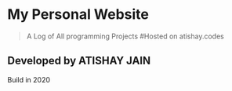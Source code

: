# My Personal Website

> A Log of All programming Projects
#Hosted on atishay.codes

## Developed by ATISHAY JAIN

Build in 2020
